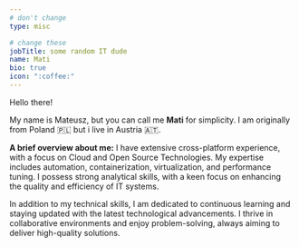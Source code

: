 ```yaml
---
# don't change
type: misc

# change these
jobTitle: some random IT dude
name: Mati
bio: true
icon: ":coffee:"
---
```


Hello there!

My name is Mateusz, but you can call me **Mati** for simplicity. I am originally from Poland :poland: but i live in Austria :austria:.

**A brief overview about me:** I have extensive cross-platform experience, with a focus on Cloud and Open Source Technologies. My expertise includes automation, containerization, virtualization, and performance tuning. I possess strong analytical skills, with a keen focus on enhancing the quality and efficiency of IT systems.

In addition to my technical skills, I am dedicated to continuous learning and staying updated with the latest technological advancements. I thrive in collaborative environments and enjoy problem-solving, always aiming to deliver high-quality solutions.
